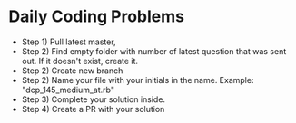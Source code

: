 # Daily Coding Problems

* Step 1) Pull latest master, 
* Step 2) Find empty folder with number of latest question that was sent out. If it doesn't exist, create it.
* Step 2) Create new branch
* Step 2) Name your file with your initials in the name. Example: "dcp_145_medium_at.rb"
* Step 3) Complete your solution inside.
* Step 4) Create a PR with your solution